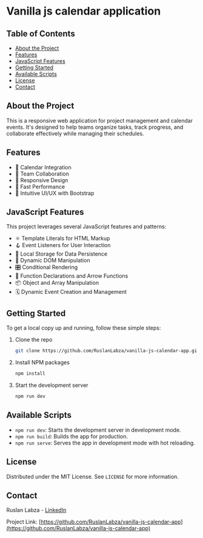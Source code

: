 # Vanilla js calendar application

## Table of Contents
- [About the Project](#about-the-project)
- [Features](#features)
- [JavaScript Features](#javascript-features)
- [Getting Started](#getting-started)
- [Available Scripts](#available-scripts)
- [License](#license)
- [Contact](#contact)

## About the Project

This is a responsive web application for project management and calendar events. It's designed to help teams organize tasks, track progress, and collaborate effectively while managing their schedules.

## Features

- 📅 Calendar Integration
- 👥 Team Collaboration
- 📱 Responsive Design
- 🚀 Fast Performance
- 🎨 Intuitive UI/UX with Bootstrap

## JavaScript Features

This project leverages several JavaScript features and patterns:

- ⚛️ Template Literals for HTML Markup
- 🪝 Event Listeners for User Interaction
- 🔄 Local Storage for Data Persistence
- 🧩 Dynamic DOM Manipulation
- 🎛️ Conditional Rendering
- 🔧 Function Declarations and Arrow Functions
- 📦 Object and Array Manipulation
- 🗓️ Dynamic Event Creation and Management

## Getting Started

To get a local copy up and running, follow these simple steps:

1. Clone the repo
   ```sh
   git clone https://github.com/RuslanLabza/vanilla-js-calendar-app.git
   ```
2. Install NPM packages
   ```sh
   npm install
   ```
3. Start the development server
   ```sh
   npm run dev
   ```

## Available Scripts

- `npm run dev`: Starts the development server in development mode.
- `npm run build`: Builds the app for production.
- `npm run serve`: Serves the app in development mode with hot reloading.

## License

Distributed under the MIT License. See `LICENSE` for more information.

## Contact

Ruslan Labza - [LinkedIn](https://www.linkedin.com/in/ruslanlabza)

Project Link: [https://github.com/RuslanLabza/vanilla-js-calendar-app](https://github.com/RuslanLabza/vanilla-js-calendar-app)